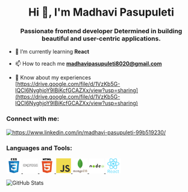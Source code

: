  <h1 align="center">Hi 👋, I'm Madhavi Pasupuleti</h1>
<h3 align="center">Passionate frontend developer Determined in building beautiful and user-centric applications.</h3>

- 🌱 I’m currently learning **React**

- 📫 How to reach me **madhavipasupuleti8020@gmail.com**

- 📄 Know about my experiences [https://drive.google.com/file/d/1VzKb5G-lQCI6NyghjoY9IBiKcfGCAZXx/view?usp=sharing](https://drive.google.com/file/d/1VzKb5G-lQCI6NyghjoY9IBiKcfGCAZXx/view?usp=sharing)

<h3 align="left">Connect with me:</h3>
<p align="left">
<a href="https://www.linkedin.com/in/madhavi-pasupuleti-99b519230/" target="blank"><img align="center" src="https://raw.githubusercontent.com/rahuldkjain/github-profile-readme-generator/master/src/images/icons/Social/linked-in-alt.svg" alt="https://www.linkedin.com/in/madhavi-pasupuleti-99b519230/" height="30" width="40" /></a>
</p>

<h3 align="left">Languages and Tools:</h3>
<p align="left"> <a href="https://www.w3schools.com/css/" target="_blank" rel="noreferrer"> <img src="https://raw.githubusercontent.com/devicons/devicon/master/icons/css3/css3-original-wordmark.svg" alt="css3" width="40" height="40"/> </a> <a href="https://expressjs.com" target="_blank" rel="noreferrer"> <img src="https://raw.githubusercontent.com/devicons/devicon/master/icons/express/express-original-wordmark.svg" alt="express" width="40" height="40"/> </a> <a href="https://www.w3.org/html/" target="_blank" rel="noreferrer"> <img src="https://raw.githubusercontent.com/devicons/devicon/master/icons/html5/html5-original-wordmark.svg" alt="html5" width="40" height="40"/> </a> <a href="https://developer.mozilla.org/en-US/docs/Web/JavaScript" target="_blank" rel="noreferrer"> <img src="https://raw.githubusercontent.com/devicons/devicon/master/icons/javascript/javascript-original.svg" alt="javascript" width="40" height="40"/> </a> <a href="https://www.mongodb.com/" target="_blank" rel="noreferrer"> <img src="https://raw.githubusercontent.com/devicons/devicon/master/icons/mongodb/mongodb-original-wordmark.svg" alt="mongodb" width="40" height="40"/> </a> <a href="https://nodejs.org" target="_blank" rel="noreferrer"> <img src="https://raw.githubusercontent.com/devicons/devicon/master/icons/nodejs/nodejs-original-wordmark.svg" alt="nodejs" width="40" height="40"/> </a> <a href="https://reactjs.org/" target="_blank" rel="noreferrer"> <img src="https://raw.githubusercontent.com/devicons/devicon/master/icons/react/react-original-wordmark.svg" alt="react" width="40" height="40"/> </a> </p>

![GitHub Stats](https://github-readme-stats.vercel.app/api?username=madhavi-pasupuleti)
